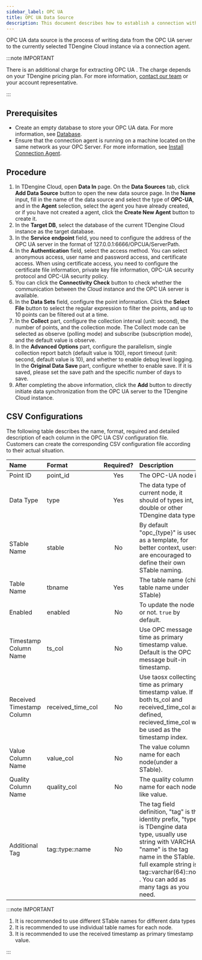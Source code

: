 ```yaml
---
sidebar_label: OPC UA
title: OPC UA Data Source
description: This document describes how to establish a connection with your OPC UA server and extract data from OPC into a TDengine Cloud instance.
---
```


OPC UA data source is the process of writing data from the OPC UA server to the currently selected TDengine Cloud instance via a connection agent.

:::note IMPORTANT

There is an additional charge for extracting OPC UA . The charge depends on your TDengine pricing plan. For more information, [contact our team](https://tdengine.com/contact/) or your account representative.

:::

## Prerequisites

- Create an empty database to store your OPC UA data. For more information, see [Database](../../../programming/model/#create-database).
- Ensure that the connection agent is running on a machine located on the same network as your OPC Server. For more information, see [Install Connection Agent](../install-agent/).

## Procedure

1. In TDengine Cloud, open **Data In** page. On the **Data Sources** tab, click **Add Data Source** button to open the new data source page. In the **Name** input, fill in the name of the data source and select the type of **OPC-UA**, and in the **Agent** selection, select the agent you have already created, or if you have not created a agent, click the **Create New Agent** button to create it.
2. In the **Target DB**, select the database of the current TDengine Cloud instance as the target database.
3. In the **Service endpoint** field, you need to configure the address of the OPC UA server in the format of 127.0.0.1:6666/OPCUA/ServerPath.
4. In the **Authentication** field, select the access method. You can select anonymous access, user name and password access, and certificate access. When using certificate access, you need to configure the certificate file information, private key file information, OPC-UA security protocol and OPC-UA security policy.
5. You can click the **Connectivity Check** button to check whether the communication between the Cloud instance and the OPC UA server is available.
6. In the **Data Sets** field, configure the point information. Click the **Select File** button to select the regular expression to filter the points, and up to 10 points can be filtered out at a time.
7. In the **Collect** part, configure the collection interval (unit: second), the number of points, and the collection mode. The Collect mode can be selected as observe (polling mode) and subscribe (subscription mode), and the default value is observe.
8. In the **Advanced Options** part, configure the parallelism, single collection report batch (default value is 100), report timeout (unit: second, default value is 10), and whether to enable debug level logging. In the **Original Data Save** part, configure whether to enable save. If it is saved, please set the save path and the specific number of days to save.
9. After completing the above information, click the **Add** button to directly initiate data synchronization from the OPC UA server to the TDengine Cloud instance.

## CSV Configurations

The following table describes the name, format, required and detailed description of each column in the OPC UA CSV configuration file. Customers can create the corresponding CSV configuration file according to their actual situation.

| Name                      | Format            | Required? | Description                                                                                                                                                                                                                                           |
| :------------------------ | :---------------- | :-------: | :---------------------------------------------------------------------------------------------------------------------------------------------------------------------------------------------------------------------------------------------------- |
| Point ID                  | point_id          |    Yes    | The OPC-UA node id                                                                                                                                                                                                                                    |
| Data Type                 | type              |    Yes    | The data type of current node, it should of types int, double or other TDengine data types.                                                                                                                                                           |
| STable Name               | stable            |    No     | By default "opc\_&lcub;type&rcub;" is used as a template, for better context, users are encouraged to define their own STable naming.                                                                                                                 |
| Table Name                | tbname            |    Yes    | The table name (child table name under STable)                                                                                                                                                                                                        |
| Enabled                   | enabled           |    No     | To update the node or not. `true` by default.                                                                                                                                                                                                         |
| Timestamp Column Name     | ts_col            |    No     | Use OPC message time as primary timestamp value. Default is the OPC message buit-in timestamp.                                                                                                                                                        |
| Received Timestamp Column | received_time_col |    No     | Use taosx collecting time as primary timestamp value. If both ts_col and received_time_col are defined, recieved_time_col will be used as the timestamp index.                                                                                        |
| Value Column Name         | value_col         |    No     | The value column name for each node(under a STable).                                                                                                                                                                                                  |
| Quality Column Name       | quality_col       |    No     | The quality column name for each node like value.                                                                                                                                                                                                     |
| Additional Tag            | tag::type::name   |    No     | The tag field definition, "tag" is the identity prefix, "type" is TDengine data type, usually use string with VARCHAR, "name" is the tag name in the STable. A full example string is: tag::varchar(64)::note . You can add as many tags as you need. |

:::note IMPORTANT

1. It is recommended to use different STable names for different data types
2. It is recommended to use individual table names for each node.
3. It is recommended to use the received timestamp as primary timestamp value.

:::
